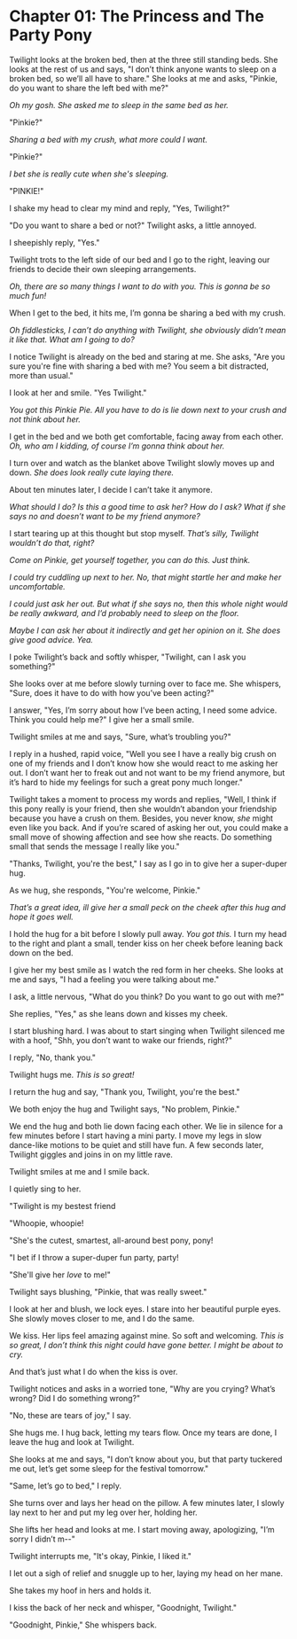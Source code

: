 # Chapter 01: The Princess and The Party Pony

Twilight looks at the broken bed, then at the three still standing beds. She looks at the rest of us and says, "I don’t think anyone wants to sleep on a broken bed, so we’ll all have to share." She looks at me and asks, "Pinkie, do you want to share the left bed with me?"

*Oh my gosh. She asked me to sleep in the same bed as her.*

"Pinkie?"

*Sharing a bed with my crush, what more could I want.*

"Pinkie?"

*I bet she is really cute when she's sleeping.*

"PINKIE!"

I shake my head to clear my mind and reply, "Yes, Twilight?"

"Do you want to share a bed or not?" Twilight asks, a little annoyed.

I sheepishly reply, "Yes."

Twilight trots to the left side of our bed and I go to the right, leaving our friends to decide their own sleeping arrangements.

*Oh, there are so many things I want to do with you. This is gonna be so much fun!*

When I get to the bed, it hits me, I’m gonna be sharing a bed with my crush.

*Oh fiddlesticks, I can’t do anything with Twilight, she obviously didn’t mean it like that. What am I going to do?*

I notice Twilight is already on the bed and staring at me. She asks, "Are you sure you're fine with sharing a bed with me? You seem a bit distracted, more than usual."

I look at her and smile. "Yes Twilight."

*You got this Pinkie Pie. All you have to do is lie down next to your crush and not think about her.*

I get in the bed and we both get comfortable, facing away from each other. *Oh, who am I kidding, of course I’m gonna think about her.*

I turn over and watch as the blanket above Twilight slowly moves up and down. *She does look really cute laying there.*

About ten minutes later, I decide I can’t take it anymore.

*What should I do? Is this a good time to ask her? How do I ask? What if she says no and doesn’t want to be my friend anymore?*

I start tearing up at this thought but stop myself. *That’s silly, Twilight wouldn’t do that, right?*

*Come on Pinkie, get yourself together, you can do this. Just think.*

*I could try cuddling up next to her. No, that might startle her and make her uncomfortable.*

*I could just ask her out. But what if she says no, then this whole night would be really awkward, and I’d probably need to sleep on the floor.*

*Maybe I can ask her about it indirectly and get her opinion on it. She does give good advice. Yea.*

I poke Twilight’s back and softly whisper, "Twilight, can I ask you something?"

She looks over at me before slowly turning over to face me. She whispers, "Sure, does it have to do with how you’ve been acting?"

I answer, "Yes, I’m sorry about how I’ve been acting, I need some advice. Think you could help me?" I give her a small smile.

Twilight smiles at me and says, "Sure, what’s troubling you?"

I reply in a hushed, rapid voice, "Well you see I have a really big crush on one of my friends and I don’t know how she would react to me asking her out. I don’t want her to freak out and not want to be my friend anymore, but it’s hard to hide my feelings for such a great pony much longer."

Twilight takes a moment to process my words and replies, "Well, I think if this pony really is your friend, then she wouldn’t abandon your friendship because you have a crush on them. Besides, you never know, *she* might even like you back. And if you’re scared of asking her out, you could make a small move of showing affection and see how she reacts. Do something small that sends the message I really like you."

"Thanks, Twilight, you're the best," I say as I go in to give her a super-duper hug.

As we hug, she responds, "You're welcome, Pinkie."

*That’s a great idea, ill give her a small peck on the cheek after this hug and hope it goes well.*

I hold the hug for a bit before I slowly pull away. *You got this.* I turn my head to the right and plant a small, tender kiss on her cheek before leaning back down on the bed.

I give her my best smile as I watch the red form in her cheeks. She looks at me and says, "I had a feeling you were talking about me."

I ask, a little nervous, "What do you think? Do you want to go out with me?"

She replies, "Yes," as she leans down and kisses my cheek.

I start blushing hard. I was about to start singing when Twilight silenced me with a hoof, "Shh, you don’t want to wake our friends, right?"

I reply, "No, thank you."

Twilight hugs me. *This is so great!*

I return the hug and say, "Thank you, Twilight, you're the best."

We both enjoy the hug and Twilight says, "No problem, Pinkie."

We end the hug and both lie down facing each other. We lie in silence for a few minutes before I start having a mini party. I move my legs in slow dance-like motions to be quiet and still have fun. A few seconds later, Twilight giggles and joins in on my little rave.

Twilight smiles at me and I smile back.

I quietly sing to her.

"Twilight is my bestest friend

"Whoopie, whoopie!

"She's the cutest, smartest, all-around best pony, pony!

"I bet if I throw a super-duper fun party, party!

"She'll give her *love* to me!"

Twilight says blushing, "Pinkie, that was really sweet."

I look at her and blush, we lock eyes. I stare into her beautiful purple eyes. She slowly moves closer to me, and I do the same.

We kiss. Her lips feel amazing against mine. So soft and welcoming. *This is so great, I don’t think this night could have gone better. I might be about to cry.*

And that’s just what I do when the kiss is over.

Twilight notices and asks in a worried tone, "Why are you crying? What’s wrong? Did I do something wrong?"

"No, these are tears of joy," I say.

She hugs me. I hug back, letting my tears flow. Once my tears are done, I leave the hug and look at Twilight.

She looks at me and says, "I don’t know about you, but that party tuckered me out, let’s get some sleep for the festival tomorrow."

"Same, let’s go to bed," I reply.

She turns over and lays her head on the pillow. A few minutes later, I slowly lay next to her and put my leg over her, holding her.

She lifts her head and looks at me. I start moving away, apologizing, "I’m sorry I didn’t m--"

Twilight interrupts me, "It's okay, Pinkie, I liked it."

I let out a sigh of relief and snuggle up to her, laying my head on her mane.

She takes my hoof in hers and holds it.

I kiss the back of her neck and whisper, "Goodnight, Twilight."

"Goodnight, Pinkie," She whispers back.
